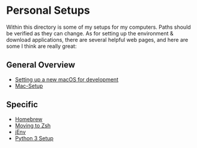 # Personal Setups

Within this directory is some of my setups for my computers.  Paths should be verified as they can change.  As for 
setting up the environment & download applications, there are several helpful web pages, and here are some I think are
really great:

## General Overview
- [Setting up a new macOS for development](https://www.taniarascia.com/setting-up-a-brand-new-mac-for-development/)
- [Mac-Setup](https://sourabhbajaj.com/mac-setup/)

## Specific
- [Homebrew](https://brew.sh/)
- [Moving to Zsh](https://scriptingosx.com/2019/06/moving-to-zsh/)
- [jEnv](https://www.jenv.be/)
- [Python 3 Setup](https://opensource.com/article/19/5/python-3-default-mac)